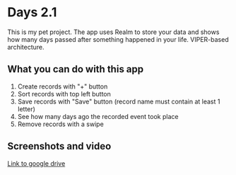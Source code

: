 # Days 2.1
This is my pet project.
The app uses Realm to store your data and shows how many days passed after something happened in your life.
VIPER-based architecture.

## What you can do with this app

1. Create records with "+" button
2. Sort records with top left button
3. Save records with "Save" button (record name must contain at least 1 letter)
4. See how many days ago the recorded event took place
5. Remove records with a swipe

## Screenshots and video

[Link to google drive](https://drive.google.com/drive/folders/11qKoiW-NsSw-w0fzYa6Lqfa8-OciYCuJ?usp=sharing)
